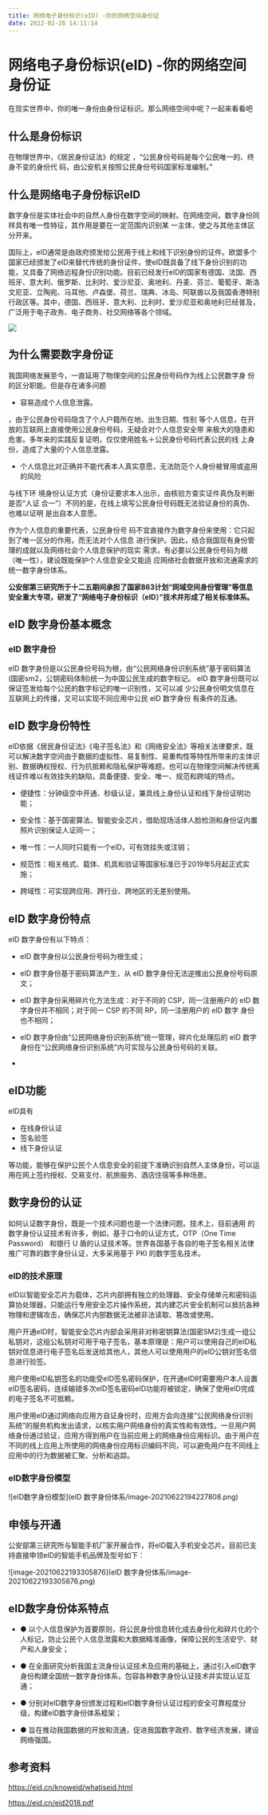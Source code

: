 ```yaml
---
title: 网络电子身份标识(eID) -你的网络空间身份证
date: 2022-02-26 14:11:14
---
```


# 网络电子身份标识(eID) -你的网络空间身份证

在现实世界中，你的唯一身份由身份证标识。那么网络空间中呢？一起来看看吧

## 什么是身份标识

在物理世界中，《居民身份证法》的规定 ，“公民身份号码是每个公民唯一的、终身不变的身份代 码，由公安机关按照公民身份号码国家标准编制。”

## 什么是网络电子身份标识eID

数字身份是实体社会中的自然人身份在数字空间的映射。在网络空间，数字身份同样具有唯一性特征，其作用是要在一定范围内识别某 一主体，使之与其他主体区分开来。

国际上，eID通常是由政府颁发给公民用于线上和线下识别身份的证件。欧盟多个国家已经颁发了eID来替代传统的身份证件，使eID既具备了线下身份识别的功能，又具备了网络远程身份识别功能。目前已经发行eID的国家有德国、法国、西班牙、意大利、俄罗斯、比利时、爱沙尼亚、奥地利、丹麦、芬兰、葡萄牙、斯洛文尼亚、立陶宛、马耳他、卢森堡、荷兰、瑞典、冰岛、阿联酋以及我国香港特别行政区等。其中，德国、西班牙、意大利、比利时、爱沙尼亚和奥地利已经普及，广泛用于电子政务、电子商务、社交网络等各个领域。

![](https://eid.cn/images/whatiseid/6.png)

## 为什么需要数字身份证

我国网络发展至今，一直延用了物理空间的公民身份号码作为线上公民数字身 份的区分职能。但是存在诸多问题

- 容易造成个人信息泄露。

，由于公民身份号码隐含了个人户籍所在地、出生日期、性别 等个人信息，在开放的互联网上直接使用公民身份号码，无疑会对个人信息安全带 来极大的隐患和危害。多年来的实践反复证明，仅仅使用姓名＋公民身份号码代表公民的线 上身份，造成了大量的个人信息泄露。

- 个人信息比对正确并不能代表本人真实意愿，无法防范个人身份被冒用或盗用的风险

与线下环 境身份认证方式（身份证要求本人出示，由核验方查实证件真伪及判断是否“人证 合一”）不同的是，在线上填写公民身份号码既无法验证身份的真伪、也难以证明 是出自本人意愿。

作为个人信息的重要代表，公民身份号 码不宜直接作为数字身份来使用：它只起到了唯一区分的作用，而无法对个人信息 进行保护。因此，结合我国现有身份管理的成就以及网络社会个人信息保护的现实 需求，有必要以公民身份号码为根（唯一性），建设既能保护个人信息安全又能适 应网络社会数据开放和流通需求的统一数字身份体系。

**公安部第三研究所于十二五期间承担了国家863计划“网域空间身份管理”等信息安全重大专项，研发了“网络电子身份标识（elD）”技术并形成了相关标准体系。**



## eID 数字身份基本概念

### eID 数字身份

eID 数字身份是以公民身份号码为根，由“公民网络身份识别系统”基于密码算法(国密sm2，公钥密码体制)统一为中国公民生成的数字标记。 eID 数字身份既可以保证签发给每个公民的数字标记的唯一识别性，又可以减 少公民身份明文信息在互联网上的传播，又可以实现不同应用中公民 eID 数字身份 有条件的互通。



## eID 数字身份特性

eID依据《居民身份证法》《电子签名法》和《网络安全法》等相关法律要求，既可以解决数字空间由于数据的虚拟性、易复制性、易重构性等特性所带来的主体识别、数据确权授权、行为抗抵赖和隐私保护等难题，也可以在物理空间解决传统离线证件难以有效挂失的缺陷，具备便捷、安全、唯一、规范和跨域的特点。

- 便捷性：分钟级空中开通、秒级认证，兼具线上身份认证和线下身份证明功能；

- 安全性：基于国密算法、智能安全芯片，借助现场活体人脸检测和身份证内置照片识别保证人证同一；

- 唯一性：一人同时只能有一个eID，可有效挂失或注销；

- 规范性：相关格式、载体、机具和验证等国家标准已于2019年5月起正式实施；

- 跨域性：可实现跨应用、跨行业、跨地区的无差别使用。

## eID 数字身份特点

eID 数字身份有以下特点： 

- eID 数字身份以公民身份号码为根生成；
- eID 数字身份基于密码算法产生，从 eID 数字身份无法逆推出公民身份号码原文； 
- eID 数字身份采用碎片化方法生成：对于不同的 CSP，同一注册用户的 eID 数字身份并不相同；对于同一 CSP 的不同 RP，同一注册用户的 eID 数字 身份也不相同；
- eID 数字身份由“公民网络身份识别系统”统一管理，碎片化处理后的 eID 数字身份在“公民网络身份识别系统”内可实现与公民身份号码的关联。

- 

## eID功能

eID具有

- 在线身份认证
- 签名验签
- 线下身份认证

等功能，能够在保护公民个人信息安全的前提下准确识别自然人主体身份，可以运用在网上签约授权、交易支付、航旅服务、酒店住宿等多种场景。

## 数字身份的认证

如何认证数字身份，既是一个技术问题也是一个法律问题。技术上，目前通用 的数字身份认证技术有许多，例如，基于口令的认证方式，OTP（One Time Password） 和银行 U 盾的认证技术等。世界各国基于各自的电子签名相关法律推广可靠的数字身份认证，大多采用基于 PKI 的数字签名技术。

### eID的技术原理

eID以智能安全芯片为载体，芯片内部拥有独立的处理器、安全存储单元和密码运算协处理器，只能运行专用安全芯片操作系统，其内建芯片安全机制可以抵抗各种物理和逻辑攻击，确保芯片内部数据无法被非法读取、篡改或使用。

用户开通eID时，智能安全芯片内部会采用非对称密钥算法(国密SM2)生成一组公私钥对，这组公私钥对可用于电子签名，基本原理是：用户可以使用自己的eID私钥对信息进行电子签名后发送给其他人，其他人可以使用用户的eID公钥对签名信息进行验签。

用户使用eID私钥签名的功能受eID签名密码保护，在开通eID时需要用户本人设置eID签名密码，连续输错多次eID签名密码eID功能将被锁定，确保了使用eID完成的电子签名不可抵赖。

用户使用eID通过网络向应用方自证身份时，应用方会向连接“公民网络身份识别系统”的服务机构发出请求，以核实用户网络身份的真实性和有效性。一旦用户网络身份通过验证，应用方得到用户在当前应用上的网络身份应用标识。由于用户在不同的线上应用上所使用的网络身份应用标识编码不同，可以避免用户在不同线上应用中的行为数据被汇聚、分析和追踪。

### eID数字身份模型

![eID数字身份模型](eID 数字身份体系/image-20210622194227808.png)

## 申领与开通

公安部第三研究所与智能手机厂家开展合作，将eID载入手机安全芯片。目前已支持直接申领eID的智能手机品牌及型号如下：

![image-20210622193305876](eID 数字身份体系/image-20210622193305876.png)

## eID数字身份体系特点

- ● 以个人信息保护为首要原则，将公民身份信息转化成去身份化和碎片化的个人标记，防止公民个人信息泄露和大数据精准画像，保障公民的生活安宁、财产和人身安全；

- ● 在全面研究分析我国主流身份认证技术及应用的基础上，通过引入eID数字身份构建全国统一数字身份体系，包容各种数字身份认证技术并实现认证互通；

- ● 分别对eID数字身份颁发过程和eID数字身份认证过程的安全可靠程度分级，构建eID数字身份体系框架；

- ● 旨在推动我国数据的开放和流通，促进我国数字政府、数字经济发展，建设网络强国。

## 参考资料

https://eid.cn/knoweid/whatiseid.html

https://eid.cn/eid2018.pdf